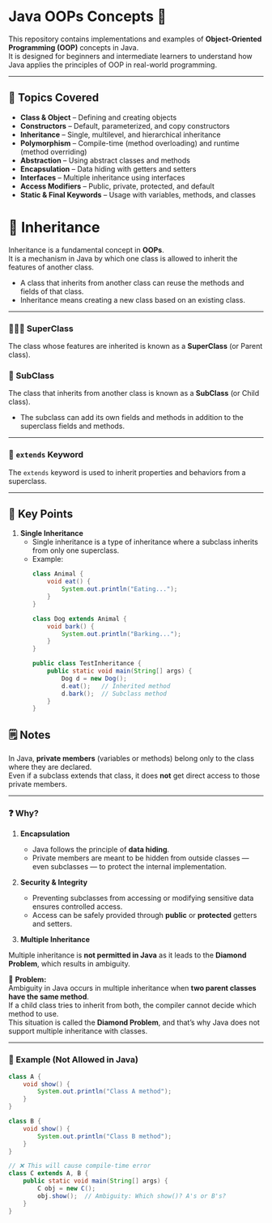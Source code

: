 # Java OOPs Concepts 🚀

This repository contains implementations and examples of **Object-Oriented Programming (OOP)** concepts in Java.  
It is designed for beginners and intermediate learners to understand how Java applies the principles of OOP in real-world programming.

---

## 📖 Topics Covered
- **Class & Object** – Defining and creating objects
- **Constructors** – Default, parameterized, and copy constructors
- **Inheritance** – Single, multilevel, and hierarchical inheritance
- **Polymorphism** – Compile-time (method overloading) and runtime (method overriding)
- **Abstraction** – Using abstract classes and methods
- **Encapsulation** – Data hiding with getters and setters
- **Interfaces** – Multiple inheritance using interfaces
- **Access Modifiers** – Public, private, protected, and default
- **Static & Final Keywords** – Usage with variables, methods, and classes

# 📝 Inheritance

Inheritance is a fundamental concept in **OOPs**.  
It is a mechanism in Java by which one class is allowed to inherit the features of another class.

- A class that inherits from another class can reuse the methods and fields of that class.
- Inheritance means creating a new class based on an existing class.

---

### 👨‍👩‍👦 SuperClass
The class whose features are inherited is known as a **SuperClass** (or Parent class).

### 👶 SubClass
The class that inherits from another class is known as a **SubClass** (or Child class).  
- The subclass can add its own fields and methods in addition to the superclass fields and methods.

---

### 🔑 `extends` Keyword
The `extends` keyword is used to inherit properties and behaviors from a superclass.

---

## 📖 Key Points

1. **Single Inheritance**  
   - Single inheritance is a type of inheritance where a subclass inherits from only one superclass.  
   - Example:
     ```java
     class Animal {
         void eat() {
             System.out.println("Eating...");
         }
     }

     class Dog extends Animal {
         void bark() {
             System.out.println("Barking...");
         }
     }

     public class TestInheritance {
         public static void main(String[] args) {
             Dog d = new Dog();
             d.eat();   // Inherited method
             d.bark();  // Subclass method
         }
     }
     ```
## 🗒️ Notes

In Java, **private members** (variables or methods) belong only to the class where they are declared.  
Even if a subclass extends that class, it does **not** get direct access to those private members.

---

### ❓ Why?

1. **Encapsulation**  
   - Java follows the principle of **data hiding**.  
   - Private members are meant to be hidden from outside classes — even subclasses — to protect the internal implementation.

2. **Security & Integrity**  
   - Preventing subclasses from accessing or modifying sensitive data ensures controlled access.  
   - Access can be safely provided through **public** or **protected** getters and setters.


2. **Multiple Inheritance**

Multiple inheritance is **not permitted in Java** as it leads to the **Diamond Problem**, which results in ambiguity.

🔴 **Problem:**  
Ambiguity in Java occurs in multiple inheritance when **two parent classes have the same method**.  
If a child class tries to inherit from both, the compiler cannot decide which method to use.  
This situation is called the **Diamond Problem**, and that’s why Java does not support multiple inheritance with classes.

---

### 🚫 Example (Not Allowed in Java)
```java
class A {
    void show() {
        System.out.println("Class A method");
    }
}

class B {
    void show() {
        System.out.println("Class B method");
    }
}

// ❌ This will cause compile-time error
class C extends A, B {
    public static void main(String[] args) {
        C obj = new C();
        obj.show();  // Ambiguity: Which show()? A's or B's?
    }
}




